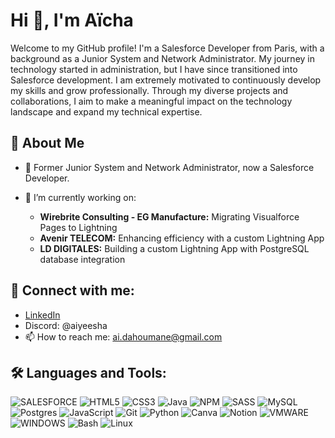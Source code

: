 # Hi 👋, I'm Aïcha

Welcome to my GitHub profile! I'm a Salesforce Developer from Paris, with a background as a Junior System and Network Administrator. My journey in technology started in administration, but I have since transitioned into Salesforce development. I am extremely motivated to continuously develop my skills and grow professionally. Through my diverse projects and collaborations, I aim to make a meaningful impact on the technology landscape and expand my technical expertise.

## 🚀 About Me
- 💼 Former Junior System and Network Administrator, now a Salesforce Developer.
- 🌱 I’m currently working on:
  
  - **Wirebrite Consulting - EG Manufacture:** Migrating Visualforce Pages to Lightning
  - **Avenir TELECOM:** Enhancing efficiency with a custom Lightning App
  - **LD DIGITALES:** Building a custom Lightning App with PostgreSQL database integration

## 🤝 Connect with me:
- [LinkedIn](www.linkedin.com/in/aïcha-imène-dahoumane)
- Discord: @aiyeesha
- 📫 How to reach me: [ai.dahoumane@gmail.com](mailto:ai.dahoumane@gmail.com)

## 🛠️ Languages and Tools:
![SALESFORCE](https://img.shields.io/badge/-Salesforce-yellow?style=flat-square&logo=salesforce)
![HTML5](https://img.shields.io/badge/html5-%23E34F26.svg?style=flat-square&logo=html5&logoColor=white)
![CSS3](https://img.shields.io/badge/-CSS3-blue?style=flat-square&logo=css3)
![Java](https://img.shields.io/badge/-Java-orange?style=flat-square&logo=java)
![NPM](https://img.shields.io/badge/NPM-%23000000.svg?style=flat-square&logo=npm&logoColor=white) 
![SASS](https://img.shields.io/badge/SASS-hotpink.svg?style=flat-square&logo=SASS&logoColor=white) 
![MySQL](https://img.shields.io/badge/mysql-%2300f.svg?style=flat-square&logo=mysql&logoColor=white) 
![Postgres](https://img.shields.io/badge/postgres-%23316192.svg?style=flat-square&logo=postgresql&logoColor=white) 
![JavaScript](https://img.shields.io/badge/-JavaScript-yellow?style=flat-square&logo=javascript)
![Git](https://img.shields.io/badge/-Git-orange?style=flat-square&logo=git)
![Python](https://img.shields.io/badge/-Python-green?style=flat-square&logo=python)
![Canva](https://img.shields.io/badge/Canva-%2300C4CC.svg?style=flat-square&logo=Canva&logoColor=white) 
![Notion](https://img.shields.io/badge/Notion-%23000000.svg?style=flat-square&logo=notion&logoColor=white)
![VMWARE](https://img.shields.io/badge/-Vmware-blue?style=flat-square&logo=gnu-vmware)
![WINDOWS](https://img.shields.io/badge/-Windows-gray?style=flat-square&logo=windows)
![Bash](https://img.shields.io/badge/-Bash-black?style=flat-square&logo=gnu-bash)
![Linux](https://img.shields.io/badge/-Linux-gray?style=flat-square&logo=linux)

